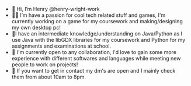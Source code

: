 - 👋 Hi, I’m Henry @henry-wright-work
- 🐱‍👤 I’m have a passion for cool tech related stuff and games, I'm currently working on a game for my coursework and making/designing my own desktop pc!
- 👺I have an intermediate knowledge/understanding on Java/Python as I use Java with the libGDX libraries for my coursework and Python for my assignments and examinations
      at school. 
- 💞️ I'm currently open to any collaboration, I'd love to gain some more experience with different softwares and languages while meeting new people to work on projects! 
- 🦝 If you want to get in contact my dm's are open and I mainly check them from about 10am to 8pm.

<!---
henry-wright-work/henry-wright-work is a ✨ special ✨ repository because its `README.md` (this file) appears on your GitHub profile.
You can click the Preview link to take a look at your changes.
--->
